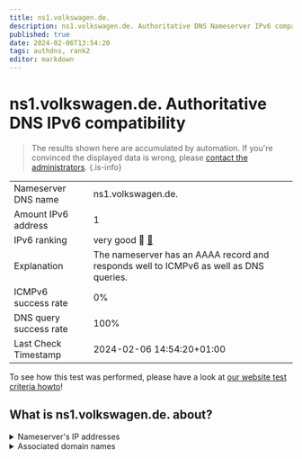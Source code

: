 ```yaml
---
title: ns1.volkswagen.de.
description: ns1.volkswagen.de. Authoritative DNS Nameserver IPv6 compatibility
published: true
date: 2024-02-06T13:54:20
tags: authdns, rank2
editor: markdown
---
```


# ns1.volkswagen.de. Authoritative DNS IPv6 compatibility

> The results shown here are accumulated by automation. If you're convinced the displayed data is wrong, please [contact the administrators](/howto/chat). 
{.is-info}




|   |   |
| - | - |
| Nameserver DNS name | ns1.volkswagen.de.
| Amount IPv6 address | 1
| IPv6 ranking | very good :2nd_place_medal: [🔗](/howto/ranking) |
| Explanation | The nameserver has an AAAA record and responds well to ICMPv6 as well as DNS queries. |
| ICMPv6 success rate | 0%|
| DNS query success rate | 100% |
| Last Check Timestamp | 2024-02-06 14:54:20+01:00 |

To see how this test was performed, please have a look at [our website test criteria howto](/howto/testcriteria/authdns)!


## What is ns1.volkswagen.de. about?




<details>
<summary>Nameserver's IP addresses</summary>

2a01:4dc0:4:201::1401

</details>



<details>
<summary>Associated domain names</summary>

www.volkswagen-group.com

</details>
